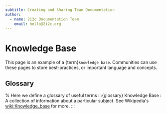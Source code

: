```yaml
---
subtitle: Creating and Sharing Team Documentation
author:
  - name: 2i2c Documentation Team
    email: hello@2i2c.org
---
```


# Knowledge Base

This page is an example of a {term}`knowledge base`. Communities can use these pages to store best-practices, or important language and concepts.

## Glossary

% Here we define a glossary of useful terms
:::{glossary}
Knowledge Base
: A collection of information about a particular subject. See Wikipedia's <wiki:Knowledge_base> for more.
:::
